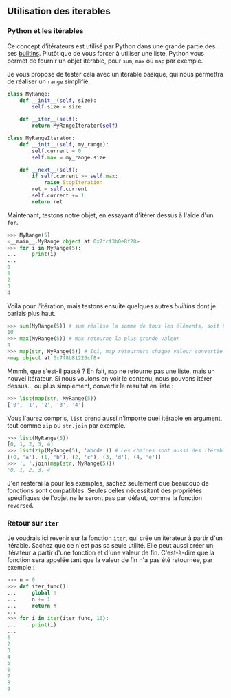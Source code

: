 ## Utilisation des iterables

### Python et les itérables

Ce concept d'itérateurs est utilisé par Python dans une grande partie des ses [builtins](https://docs.python.org/3/library/functions.html). Plutôt que de vous forcer à utiliser une liste, Python vous permet de fournir un objet itérable, pour `sum`, `max` ou `map` par exemple.

Je vous propose de tester cela avec un itérable basique, qui nous permettra de réaliser un `range` simplifié.

```python
class MyRange:
    def __init__(self, size):
        self.size = size

    def __iter__(self):
        return MyRangeIterator(self)

class MyRangeIterator:
    def __init__(self, my_range):
        self.current = 0
        self.max = my_range.size

    def __next__(self):
        if self.current >= self.max:
            raise StopIteration
        ret = self.current
        self.current += 1
        return ret
```

Maintenant, testons notre objet, en essayant d'itérer dessus à l'aide d'un `for`.

```python
>>> MyRange(5)
<__main__.MyRange object at 0x7fcf3b0e8f28>
>>> for i in MyRange(5):
...     print(i)
...
0
1
2
3
4
```

Voilà pour l'itération, mais testons ensuite quelques autres *builtins* dont je parlais plus haut.

```python
>>> sum(MyRange(5)) # sum réalise la somme de tous les éléments, soit 0 + 1 + 2 + 3 + 4
10
>>> max(MyRange(5)) # max retourne la plus grande valeur
4
>>> map(str, MyRange(5)) # Ici, map retournera chaque valeur convertie en str
<map object at 0x7f8b81226cf8>
```

Mmmh, que s'est-il passé ? En fait, `map` ne retourne pas une liste, mais un nouvel itérateur. Si nous voulons en voir le contenu, nous pouvons itérer dessus… ou plus simplement, convertir le résultat en liste :

```python
>>> list(map(str, MyRange(5))
['0', '1', '2', '3', '4']
```

Vous l'aurez compris, `list` prend aussi n'importe quel itérable en argument, tout comme `zip` ou `str.join` par exemple.

```python
>>> list(MyRange(5))
[0, 1, 2, 3, 4]
>>> list(zip(MyRange(5), 'abcde')) # Les chaînes sont aussi des itérables
[(0, 'a'), (1, 'b'), (2, 'c'), (3, 'd'), (4, 'e')]
>>> ', '.join(map(str, MyRange(5)))
'0, 1, 2, 3, 4'
```

J'en resterai là pour les exemples, sachez seulement que beaucoup de fonctions sont compatibles. Seules celles nécessitant des propriétés spécifiques de l'objet ne le seront pas par défaut, comme la fonction `reversed`.

### Retour sur `iter`

Je voudrais ici revenir sur la fonction `iter`, qui crée un itérateur à partir d'un itérable.
Sachez que ce n'est pas sa seule utilité. Elle peut aussi créer un itérateur à partir d'une fonction et d'une valeur de fin.
C'est-à-dire que la fonction sera appelée tant que la valeur de fin n'a pas été retournée, par exemple :

```python
>>> n = 0
>>> def iter_func():
...     global n
...     n += 1
...     return n
...
>>> for i in iter(iter_func, 10):
...     print(i)
...
1
2
3
4
5
6
7
8
9
```
